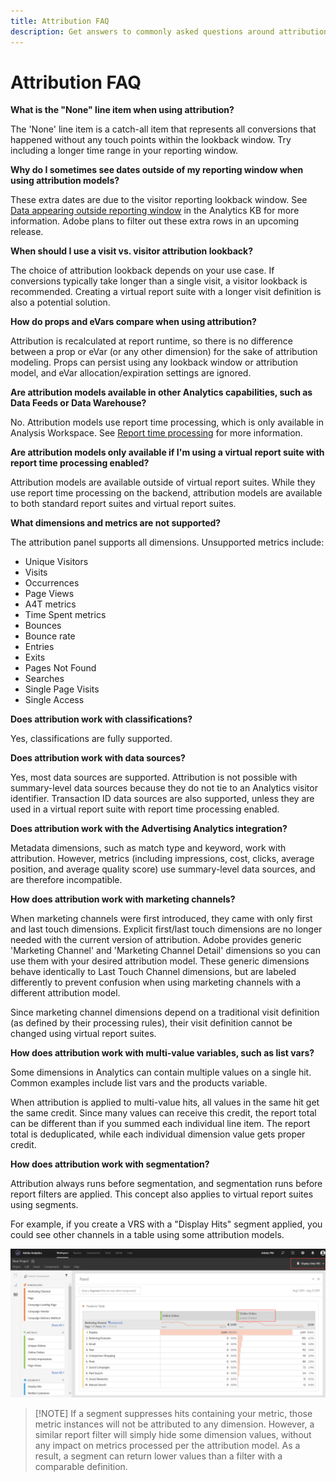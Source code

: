 ```yaml
---
title: Attribution FAQ
description: Get answers to commonly asked questions around attribution.
---
```


# Attribution FAQ

**What is the "None" line item when using attribution?**

The 'None' line item is a catch-all item that represents all conversions that happened without any touch points within the lookback window. Try including a longer time range in your reporting window.

**Why do I sometimes see dates outside of my reporting window when using attribution models?**

These extra dates are due to the visitor reporting lookback window. See [Data appearing outside reporting window](https://helpx.adobe.com/analytics/kb/data-appearing-outside-reporting-window.html) in the Analytics KB for more information. Adobe plans to filter out these extra rows in an upcoming release.

**When should I use a visit vs. visitor attribution lookback?**

The choice of attribution lookback depends on your use case. If conversions typically take longer than a single visit, a visitor lookback is recommended. Creating a virtual report suite with a longer visit definition is also a potential solution.

**How do props and eVars compare when using attribution?**

Attribution is recalculated at report runtime, so there is no difference between a prop or eVar (or any other dimension) for the sake of attribution modeling. Props can persist using any lookback window or attribution model, and eVar allocation/expiration settings are ignored.

**Are attribution models available in other Analytics capabilities, such as Data Feeds or Data Warehouse?**

No. Attribution models use report time processing, which is only available in Analysis Workspace. See [Report time processing](/help/components/vrs/vrs-report-time-processing.md) for more information.

**Are attribution models only available if I'm using a virtual report suite with report time processing enabled?**

Attribution models are available outside of virtual report suites. While they use report time processing on the backend, attribution models are available to both standard report suites and virtual report suites.

**What dimensions and metrics are not supported?**

The attribution panel supports all dimensions. Unsupported metrics include:

* Unique Visitors
* Visits
* Occurrences
* Page Views
* A4T metrics
* Time Spent metrics
* Bounces
* Bounce rate
* Entries
* Exits
* Pages Not Found
* Searches
* Single Page Visits
* Single Access

**Does attribution work with classifications?**

Yes, classifications are fully supported.

**Does attribution work with data sources?**

Yes, most data sources are supported. Attribution is not possible with summary-level data sources because they do not tie to an Analytics visitor identifier. Transaction ID data sources are also supported, unless they are used in a virtual report suite with report time processing enabled.

**Does attribution work with the Advertising Analytics integration?**

Metadata dimensions, such as match type and keyword, work with attribution. However, metrics (including impressions, cost, clicks, average position, and average quality score) use summary-level data sources, and are therefore incompatible.

**How does attribution work with marketing channels?**

When marketing channels were first introduced, they came with only first and last touch dimensions. Explicit first/last touch dimensions are no longer needed with the current version of attribution. Adobe provides generic 'Marketing Channel' and 'Marketing Channel Detail' dimensions so you can use them with your desired attribution model. These generic dimensions behave identically to Last Touch Channel dimensions, but are labeled differently to prevent confusion when using marketing channels with a different attribution model.

Since marketing channel dimensions depend on a traditional visit definition (as defined by their processing rules), their visit definition cannot be changed using virtual report suites.

**How does attribution work with multi-value variables, such as list vars?**

Some dimensions in Analytics can contain multiple values on a single hit. Common examples include list vars and the products variable.

When attribution is applied to multi-value hits, all values in the same hit get the same credit. Since many values can receive this credit, the report total can be different than if you summed each individual line item. The report total is deduplicated, while each individual dimension value gets proper credit.

**How does attribution work with segmentation?**

Attribution always runs before segmentation, and segmentation runs before report filters are applied. This concept also applies to virtual report suites using segments.

For example, if you create a VRS with a "Display Hits" segment applied, you could see other channels in a table using some attribution models.

![Display-only virtual report suite](assets/vrs-aiq-example.png)

>[!NOTE] If a segment suppresses hits containing your metric, those metric instances will not be attributed to any dimension. However, a similar report filter will simply hide some dimension values, without any impact on metrics processed per the attribution model. As a result, a segment can return lower values than a filter with a comparable definition.
